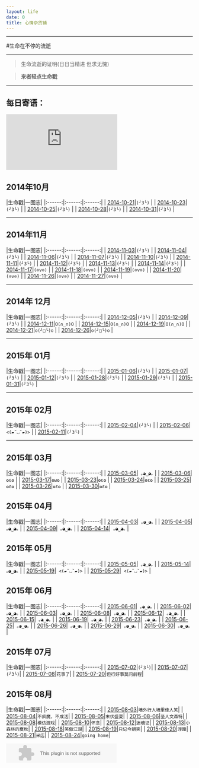 ```yaml
---
layout: life
date: 0
title: 心情杂货铺
---
```


-----------------------------------------------


#生命在不停的流逝

******
> 生命流逝的证明(日日当精进 但求无愧)

> **来者轻点生命戳**

******

## 每日寄语：

![刀刀亮每日一语](http://hello.api.235dns.com/api.php?code=png&key=21776cdad1009f8e2ea1e11d068a41f8)

## 2014年10月
|生命戳|一图志|
|:------:|:------:|:------:|
| [2014-10-21](/life/2014/10/2014-10-21.html)|```(╯3╰)``` |
| [2014-10-23](/life/2014/10/2014-10-23.html)|```(╯3╰)``` |
| [2014-10-25](/life/2014/10/2014-10-25.html)|```(╯3╰)``` |
| [2014-10-28](/life/2014/10/2014-10-28.html)|```(╯3╰)``` |
| [2014-10-31](/life/2014/10/2014-10-31.html)|```(╯3╰)``` |

******
## 2014年11月

|生命戳|一图志|
|:------:|:------:|:------:|
| [2014-11-03](/life/2014/11/2014-11-03.html)|```(╯3╰)``` |
| [2014-11-04](/life/2014/11/2014-11-04.html)|```(╯3╰)``` |
| [2014-11-06](/life/2014/11/2014-11-06.html)|```(╯3╰)``` |
| [2014-11-07](/life/2014/11/2014-11-07.html)|```(╯3╰)``` |
| [2014-11-10](/life/2014/11/2014-11-10.html)|```(╯3╰)``` |
| [2014-11-11](/life/2014/11/2014-11-11.html)|```(╯3╰)``` |
| [2014-11-12](/life/2014/11/2014-11-12.html)|```(╯3╰)``` |
| [2014-11-13](/life/2014/11/2014-11-13.html)|```(╯3╰)``` |
| [2014-11-14](/life/2014/11/2014-11-14.html)|```(╯3╰)``` |
| [2014-11-17](/life/2014/11/2014-11-17.html)|```(⊙v⊙)``` |
| [2014-11-18](/life/2014/11/2014-11-18.html)|```(⊙v⊙)``` |
| [2014-11-19](/life/2014/11/2014-11-19.html)|```(⊙v⊙)``` |
| [2014-11-20](/life/2014/11/2014-11-20.html)|```(⊙v⊙)``` |
| [2014-11-26](/life/2014/11/2014-11-26.html)|```(⊙v⊙)``` |
| [2014-11-27](/life/2014/11/2014-11-27.html)|```(⊙v⊙)``` |

******

## 2014年 12月

|生命戳|一图志|
|:------:|:------:|:------:|
| [2014-12-05](/life/2014/12/2014-12-05.html)|```(╯3╰)``` |
| [2014-12-09](/life/2014/12/2014-12-09.html)|```(╯3╰)``` |
| [2014-12-11](/life/2014/12/2014-12-11.html)|```O(∩_∩)O``` |
| [2014-12-15](/life/2014/12/2014-12-15.html)|```O(∩_∩)O``` |
| [2014-12-19](/life/2014/12/2014-12-19.html)|```O(∩_∩)O``` |
| [2014-12-21](/life/2014/12/2014-12-21.html)|```o(╯□╰)o``` |
| [2014-12-26](/life/2014/12/2014-12-26.html)|```o(╯□╰)o``` |

******

## 2015年 01月

|生命戳|一图志|
|:------:|:------:|:------:|
| [2015-01-06](/life/2015/1/2015-01-06.html)|```(╯3╰)``` |
| [2015-01-07](/life/2015/1/2015-01-07.html)|```(╯3╰)``` |
| [2015-01-12](/life/2015/1/2015-01-12.html)|```(╯3╰)``` |
| [2015-01-28](/life/2015/1/2015-01-28.html)|```(╯3╰)``` |
| [2015-01-29](/life/2015/1/2015-01-29.html)|```(╯3╰)``` |
| [2015-01-31](/life/2015/1/2015-01-31.html)|```(╯3╰)``` |

******

## 2015年 02月

|生命戳|一图志|
|:------:|:------:|:------:|
| [2015-02-04](/life/2015/2/2015-02-04.html)|```(╯3╰)``` |
| [2015-02-06](/life/2015/2/2015-02-06.html)|``` <(▰˘◡˘▰)>``` |
| [2015-02-11](/life/2015/2/2015-02-11.html)|```(╯3╰)``` |


******

## 2015年 03月

|生命戳|一图志|
|:------:|:------:|:------:|
| [2015-03-05](/life/2015/3/2015-03-05.html)|``` ｡◕‿◕｡``` |
| [2015-03-06](/life/2015/3/2015-03-06.html)|```✪ε✪``` |
| [2015-03-17](/life/2015/3/2015-03-17.html)|```✪ω✪``` |
| [2015-03-23](/life/2015/3/2015-03-23.html)|```✪ε✪``` |
| [2015-03-24](/life/2015/3/2015-03-24.html)|```✪ε✪``` |
| [2015-03-25](/life/2015/3/2015-03-25.html)|```✪ε✪``` |
| [2015-03-26](/life/2015/3/2015-03-26.html)|```✪ε✪``` |
| [2015-03-30](/life/2015/3/2015-03-30.html)|```✪ε✪``` |

## 2015年 04月


|生命戳|一图志|
|:------:|:------:|:------:|
| [2015-04-03](/life/2015/4/2015-04-03.html)|``` ｡◕‿◕｡``` |
| [2015-04-05](/life/2015/4/2015-04-05.html)|``` ｡◕‿◕｡``` |
| [2015-04-09](/life/2015/4/2015-04-09.html)|``` ｡◕‿◕｡``` |
| [2015-04-14](/life/2015/4/2015-04-14.html)|``` ｡◕‿◕｡``` |

## 2015年 05月

|生命戳|一图志|
|:------:|:------:|:------:|
| [2015-05-05](/life/2015/5/2015-05-05.html)|``` ｡◕‿◕｡``` |
| [2015-05-14](/life/2015/5/2015-05-14.html)|``` ｡◕‿◕｡``` |
| [2015-05-19](/life/2015/5/2015-05-19.html)|``` <(▰˘◡˘▰)>``` |
| [2015-05-29](/life/2015/5/2015-05-29.html)|``` <(▰˘◡˘▰)>``` |

## 2015年 06月

|生命戳|一图志|
|:------:|:------:|:------:|
| [2015-06-01](/life/2015/6/2015-06-01.html)|``` ｡◕‿◕｡``` |
| [2015-06-02](/life/2015/6/2015-06-02.html)|``` ｡◕‿◕｡``` |
| [2015-06-03](/life/2015/6/2015-06-03.html)|``` ｡◕‿◕｡``` |
| [2015-06-08](/life/2015/6/2015-06-08.html)|``` ｡◕‿◕｡``` |
| [2015-06-12](/life/2015/6/2015-06-12.html)|``` ｡◕‿◕｡``` |
| [2015-06-15](/life/2015/6/2015-06-13.html)|``` ｡◕‿◕｡``` |
| [2015-06-19](/life/2015/6/2015-06-19.html)|``` ｡◕‿◕｡``` |
| [2015-06-23](/life/2015/6/2015-06-23.html)|``` ｡◕‿◕｡``` |
| [2015-06-25](/life/2015/6/2015-06-25.html)|``` ｡◕‿◕｡``` |
| [2015-06-26](/life/2015/6/2015-06-26.html)|``` ｡◕‿◕｡``` |
| [2015-06-29](/life/2015/6/2015-06-29.html)|``` ｡◕‿◕｡``` |
| [2015-06-30](/life/2015/6/2015-06-30.html)|``` ｡◕‿◕｡``` |

## 2015年 07月

|生命戳|一图志|
|:------:|:------:|:------:|
| [2015-07-02](/life/2015/7/2015-07-02.html)|```(╯3╰)```|
| [2015-07-07](/life/2015/7/2015-07-07.html)|```(╯3╰)```|
| [2015-07-08](/life/2015/7/2015-07-08.html)|```花事了```|
| [2015-07-20](/life/2015/7/2015-07-20.html)|```但行好事莫问前程```|

## 2015年 08月

|生命戳|一图志|
|:------:|:------:|:------:|
| [2015-08-03](/life/2015/8/2015-08-03.html)|```墙外行人墙里佳人笑```|
| [2015-08-04](/life/2015/8/2015-08-04.html)|```不疯魔，不成活```|
| [2015-08-05](/life/2015/8/2015-08-05.html)|```末伏盛夏```|
| [2015-08-06](/life/2015/8/2015-08-06.html)|```圣人文森特```|
| [2015-08-08](/life/2015/8/2015-08-08.html)|```模仿游戏```|
| [2015-08-10](/life/2015/8/2015-08-10.html)|```怀念```|
| [2015-08-12](/life/2015/8/2015-08-12.html)|```迷魂记```|
| [2015-08-13](/life/2015/8/2015-08-13.html)|```小森林的夏秋```|
| [2015-08-18](/life/2015/8/2015-08-18.html)|```笑傲江湖```|
| [2015-08-19](/life/2015/8/2015-08-19.html)|```只记今朝笑```|
| [2015-08-20](/life/2015/8/2015-08-20.html)|```浮躁```|
| [2015-08-21](/life/2015/8/2015-08-21.html)|```米店```|
| [2015-08-24](/life/2015/8/2015-08-24.html)|```going home```|

<embed src="http://music.163.com/style/swf/widget.swf?sid=3404770&type=2&auto=1&width=278&height=32" width="298" height="52"  allowNetworking="all"></embed>

